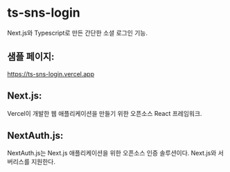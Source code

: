 # ts-sns-login
Next.js와 Typescript로 만든 간단한 소셜 로그인 기능.

## 샘플 페이지:
https://ts-sns-login.vercel.app

## Next.js:
Vercel이 개발한 웹 애플리케이션을 만들기 위한 오픈소스 React 프레임워크.

## NextAuth.js:
NextAuth.js는 Next.js 애플리케이션을 위한 오픈소스 인증 솔루션이다. Next.js와 서버리스를 지원한다.
